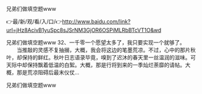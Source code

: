 兄弟们做填空题www

👉最/新/观/看/入/口/👉http://www.baidu.com/link?url=jHz8AcivB1yuSpc8sJSrNM3GjOR6OSPiMLRbBTcVT1O&wd

兄弟们做填空题www	32、一千零一个愿望太多了，我只要实现一个就够了。
　　当推敲的灵感不复抽搦，大概，我会将这边的笔墨荒凉。不过，心中的那片秋叶，却保持的鲜红。秋叶日志语录毕竟，嗅到了迟沐的春天里一丝温润的滋味。可天际中却保持飘着低温的白絮。大概，那是行将到来的一季灿烂荼靡的请帖。大概，那是荒凉阻碍后最末仪仗...


兄弟们做填空题www
